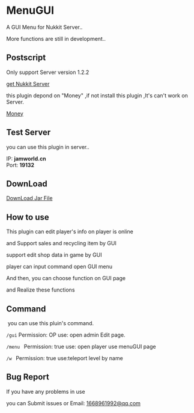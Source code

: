 # MenuGUI

  A GUI Menu for Nukkit Server..

  More functions are still in development..

Postscript
----------

  Only support Server version 1.2.2
  
  <a href="https://github.com/Nukkit/Nukkit">get Nukkit Server</a>
 
 this plugin depond on "Money" ,if not install this plugin ,It's can't work on Server.
 
 <a href="https://github.com/Him188/Money">Money</a>
 
Test Server
-----------
you can use this plugin in server..<br>


IP: **jamworld.cn**    
Port: **19132**

DownLoad
----------
<a href="https://github.com/SayHellos/MenuGUI/blob/master/MenuGUI.jar">DownLoad Jar File</a>

How to use
----------

  This plugin can edit player's info on player is online

  and Support sales and recycling item by GUI

  support edit shop data in game by GUI

  player can input command open GUI menu

  And then, you can choose function on GUI page

  and Realize these functions

Command
----------

  you can use this pluin's command.
  
  `/gui`   Permission: OP    use: open admin Edit page.

  `/menu `    Permission: true  use: open player use menuGUI page
  
  `/w `    Permission: true  use:teleport level by name
  


Bug Report
----------

  If you have any problems in use

  you can Submit issues or Email: 1668961992@qq.com
